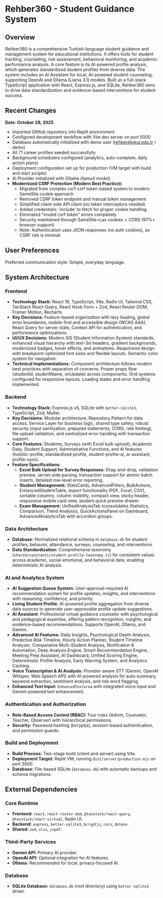 # Rehber360 - Student Guidance System

## Overview
Rehber360 is a comprehensive Turkish-language student guidance and management system for educational institutions. It offers tools for student tracking, counseling, risk assessment, behavioral monitoring, and academic performance analysis. A core feature is its AI-powered profile analysis, which generates standardized student profiles from diverse data. The system includes an AI Assistant for local, AI-powered student counseling, supporting OpenAI and Ollama (Llama 3.1) models. Built as a full-stack TypeScript application with React, Express.js, and SQLite, Rehber360 aims to drive data standardization and evidence-based interventions for student success.

## Recent Changes
**Date: October 28, 2025**
- Imported GitHub repository into Replit environment
- Configured development workflow with Vite dev server on port 5000
- Database automatically initialized with demo user (rehber@okul.edu.tr / demo)
- All 71 career profiles seeded successfully
- Background schedulers configured (analytics, auto-complete, daily action plans)
- Deployment configuration set up for production (VM target with build and start scripts)
- AI Provider initialized with Ollama (llama3 model)
- **Modernized CSRF Protection (Modern Best Practice):**
  - Migrated from complex csrf-csrf token-based system to modern SameSite cookie approach
  - Removed CSRF token endpoint and manual token management
  - Simplified client-side API client (no token interceptors needed)
  - Added credentials: 'include' to fetch for proper cookie handling
  - Eliminated "invalid csrf token" errors completely
  - Security maintained through SameSite=Lax cookies + CORS (97%+ browser support)
  - Note: Authentication uses JSON responses (no auth cookies), so CSRF risk is minimal

## User Preferences
Preferred communication style: Simple, everyday language.

## System Architecture

### Frontend
- **Technology Stack:** React 18, TypeScript, Vite, Radix UI, Tailwind CSS, TanStack React Query, React Hook Form + Zod, React Router DOM, Framer Motion, Recharts.
- **Key Decisions:** Feature-based organization with lazy loading, global error boundaries, mobile-first and accessible design (WCAG AAA), React Query for server state, Context API for authentication, and performance optimizations.
- **UI/UX Decisions:** Modern SIS (Student Information System) standards, enhanced visual hierarchy with text-3xl headers, gradient backgrounds, modernized badges, hover effects, and animations. Responsive design with breakpoint-optimized font sizes and flexible layouts. Semantic color system for navigation.
- **Technical Implementations:** Component architecture follows modern best practices with separation of concerns. Proper props flow (studentId, studentName, onUpdate) across components. Grid systems configured for responsive layouts. Loading states and error handling implemented.

### Backend
- **Technology Stack:** Express.js v5, SQLite with `better-sqlite3`, TypeScript, Zod, Multer.
- **Key Decisions:** Modular architecture, Repository Pattern for data access, Service Layer for business logic, shared type safety, robust security (input sanitization, prepared statements, CORS, rate limiting), file upload validation, and centralized error handling with transaction support.
- **Core Features:** Students, Surveys (with Excel bulk upload), Academic Data, Student Support, Administrative Functions, and AI features (holistic-profile, standardized-profile, student-profile-ai, ai-assistant, profile-sync).
- **Feature Specifications:**
    - **Excel Bulk Upload for Survey Responses:** Drag-and-drop, validation preview, server-side parsing, transaction support for atomic batch inserts, detailed row-level error reporting.
    - **Student Management:** StatsCards, AdvancedFilters, BulkActions, EnhancedStudentTable, export functionality (PDF, Excel, CSV), sortable columns, column visibility, compact view, sticky header, responsive mobile card view, student quick preview drawer.
    - **Exam Management:** UnifiedAnalysisTab (consolidates Statistics, Comparison, Trend Analysis), QuickActionsPanel on Dashboard, AdvancedAnalyticsTab with accordion groups.

### Data Architecture
- **Database:** Normalized relational schema in `database.db` for student profiles, behavior, attendance, surveys, counseling, and interventions.
- **Data Standardization:** Comprehensive taxonomy (`shared/constants/student-profile-taxonomy.ts`) for consistent values across academic, social-emotional, and behavioral data, enabling deterministic AI analysis.

### AI and Analytics System
- **AI Suggestion Queue System:** User-approval-required AI recommendation system for profile updates, insights, and interventions with reasoning, confidence, and priority.
- **Living Student Profile:** AI-powered profile aggregation from diverse data sources to generate user-approvable profile update suggestions.
- **AI Assistant:** Professional virtual guidance counselor with psychological and pedagogical expertise, offering pattern recognition, insights, and evidence-based recommendations. Supports OpenAI, Ollama, and Gemini.
- **Advanced AI Features:** Daily Insights, Psychological Depth Analysis, Predictive Risk Timeline, Hourly Action Planner, Student Timeline Analyzer, Comparative Multi-Student Analysis, Notification & Automation, Deep Analysis Engine, Smart Recommendation Engine, Meeting Prep Assistant, AI Dashboard, Unified Scoring Engine, Deterministic Profile Analysis, Early Warning System, and Analytics Caching.
- **Voice Transcription & AI Analysis:** Provider-aware STT (Gemini, OpenAI Whisper, Web Speech API) with AI-powered analysis for auto-summary, keyword extraction, sentiment analysis, and risk word flagging.
- **Enhanced Text Input:** `EnhancedTextarea` with integrated voice input and Gemini-powered text enhancement.

### Authentication and Authorization
- **Role-Based Access Control (RBAC):** Four roles (Admin, Counselor, Teacher, Observer) with hierarchical permissions.
- **Security:** Password hashing (bcryptjs), session-based authentication, and permission guards.

### Build and Deployment
- **Build Process:** Two-stage build (client and server) using Vite.
- **Deployment Target:** Replit VM, running `dist/server/production.mjs` on port 3000.
- **Database:** File-based SQLite (`database.db`) with automatic backups and schema migrations.

## External Dependencies

### Core Runtime
- **Frontend:** `react`, `react-router-dom`, `@tanstack/react-query`, `@tanstack/react-virtual`, Radix UI.
- **Backend:** `express`, `better-sqlite3`, `bcryptjs`, `cors`, `dotenv`.
- **Shared:** `zod`, `xlsx`, `jspdf`.

### Third-Party Services
- **Gemini API:** Primary AI provider.
- **OpenAI API:** Optional integration for AI features.
- **Ollama:** Recommended for local, privacy-focused AI.

### Database
- **SQLite Database:** `database.db` (root directory) using `better-sqlite3` driver.